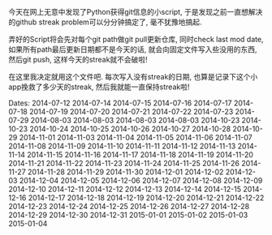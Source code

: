 今天在网上无意中发现了Python获得git信息的小script, 于是发现之前一直想解决的github streak problem可以分分钟搞定了, 毫不犹豫地搞起.

弄好的Script将会先对每个git path做git pull更新仓库, 同时check last mod date, 如果所有path最后更新日期都不是今天的话, 就会向固定文件写入些没用的东西, 然后git push, 这样今天的streak就不会破啦!

在这里我决定就用这个文件吧. 每次写入没有streak的日期, 也算是记录下这个小app挽救了多少天的streak, 然后我就能一直保持streak啦!

Dates: 
2014-07-12 2014-07-14 2014-07-15 2014-07-16 2014-07-17 2014-07-18 2014-07-19 2014-07-20 2014-07-21 2014-07-22 2014-07-23 
2014-07-29 2014-08-03 2014-08-03 2014-08-03 2014-08-03 2014-10-23 2014-10-23 2014-10-24 2014-10-25 2014-10-26 2014-10-27 2014-10-28 2014-10-29 2014-11-01 2014-11-03 2014-11-04 2014-11-05 2014-11-06 2014-11-07 2014-11-08 2014-11-09 2014-11-10 2014-11-11 2014-11-12 2014-11-13 2014-11-14 2014-11-15 2014-11-16 2014-11-17 2014-11-18 2014-11-19 2014-11-20 2014-11-21 2014-11-22 2014-11-23 2014-11-24 2014-11-25 2014-11-26 2014-11-27 2014-11-28 2014-11-29 2014-11-30 2014-12-01 2014-12-02 2014-12-03 2014-12-04 2014-12-05 2014-12-06 2014-12-07 2014-12-08 2014-12-09 2014-12-10 2014-12-11 2014-12-12 2014-12-13 2014-12-14 2014-12-15 2014-12-16 2014-12-17 2014-12-18 2014-12-19 2014-12-20 2014-12-21 2014-12-22 2014-12-23 2014-12-24 2014-12-25 2014-12-26 2014-12-27 2014-12-28 2014-12-29 2014-12-30 2014-12-31 2015-01-01 2015-01-02 2015-01-03 2015-01-04 